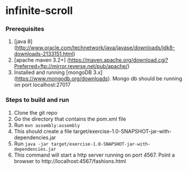 # infinite-scroll

### Prerequisites
1. [java 8] (http://www.oracle.com/technetwork/java/javase/downloads/jdk8-downloads-2133151.html)
2. [apache maven 3.2+] (https://maven.apache.org/download.cgi?Preferred=ftp://mirror.reverse.net/pub/apache/)
3. Installed and running [mongoDB 3.x] (https://www.mongodb.org/downloads).  Mongo db should be running on port localhost:27017 

### Steps to build and run
1. Clone the git repo
2. Go the directory that contains the pom.xml file
3. Run `mvn assembly:assembly`
4. This should create a file target/exercise-1.0-SNAPSHOT-jar-with-dependencies.jar
5. Run `java -jar target/exercise-1.0-SNAPSHOT-jar-with-dependencies.jar`
6. This command will start a http server running on port 4567.  Point a browser to http://localhost:4567/fashions.html

